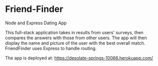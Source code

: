 # Friend-Finder #

Node and Express Dating App

This full-stack application takes in results from users' surveys, then compares the answers with those from other users. 
The app will then display the name and picture of the user with the best overall match. FriendFinder uses Express to handle 
routing.

The app is deployed at: https://desolate-springs-10066.herokuapp.com/
